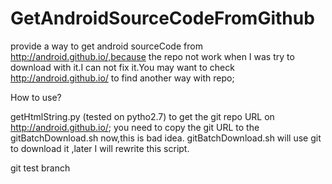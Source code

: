 # GetAndroidSourceCodeFromGithub
provide a  way to get android sourceCode from http://android.github.io/,because the repo not 
work when I was try to download with it.I can not fix it.You may want to check http://android.github.io/ 
to find another way with repo;

How to use?

getHtmlString.py (tested on pytho2.7) to get the git repo URL on http://android.github.io/;
you need to copy the git URL to the gitBatchDownload.sh now,this is bad idea.
gitBatchDownload.sh will use git to  download it ,later I will rewrite this script.


git test branch
